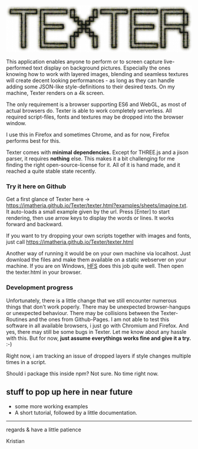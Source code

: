 

![TEXTER](https://github.com/imatheria/Texter/blob/main/images/texter_inv.jpg)


This application enables anyone to perform or to screen capture live-performed text display on background pictures. Especially the ones knowing how to work with layered images, blending and seamless textures will create decent looking performances - as long as they can handle adding some JSON-like style-definitions to their desired texts. On my machine, Texter renders on a 4k screen.

The only requirement is a browser supporting ES6 and WebGL, as most of actual browsers do. Texter is able to work completely serverless. All required script-files, fonts and textures may be dropped into the browser window.

I use this in Firefox and sometimes Chrome, and as for now, Firefox performs best for this.

Texter comes with **minimal dependencies.** Except for THREE.js and a jison parser, it requires **nothing** else. This makes it a bit challenging for me finding the right open-source-license for it. All of it is hand made, and it reached a quite stable state recently.


### Try it here on Github

Get a first glance of Texter here -> https://imatheria.github.io/Texter/texter.html?examples/sheets/imagine.txt. It auto-loads a small example given by the url. Press \[Enter\] to start rendering, then use arrow keys to display the words or lines. It works forward and backward.

If you want to try dropping your own scripts together with images and fonts, just call https://imatheria.github.io/Texter/texter.html

Another way of running it would be on your own machine via localhost. Just download the files and make them available on a static webserver on your machine. If you are on Windows, [HFS](http://www.rejetto.com/hfs/) does this job quite well. Then open the texter.html in your browser.


### Development progress

Unfortunately, there is a little change that we still encounter numerous things that don't work poperly. There may be unexpected browser-hangups or unexpected behaviour. There may be collisions between the Texter-Routines and the ones from Github-Pages. I am not able to test this software in all available browsers, i just go with Chromium and Firefox. And yes, there may still be some bugs in Texter. Let me know about any hassle with this. But for now, **just assume everythings works fine and give it a try.** :-)

Right now, i am tracking an issue of dropped layers if style changes multiple times in a script.

Should i package this inside npm? Not sure. No time right now.


## stuff to pop up here in near future

* some more working examples
* A short tutorial, followed by a little documentation.


---

regards & have a little patience

Kristian
